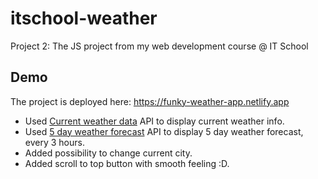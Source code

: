 # itschool-weather

Project 2: The JS project from my web development course @ IT School

## Demo

The project is deployed here: https://funky-weather-app.netlify.app

- Used [Current weather data](https://openweathermap.org/current) API to display current weather info.
- Used [5 day weather forecast](https://openweathermap.org/forecast5) API to display 5 day weather forecast, every 3 hours.
- Added possibility to change current city.
- Added scroll to top button with smooth feeling :D.
